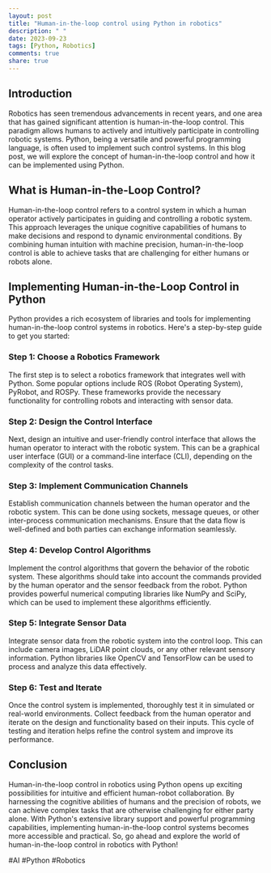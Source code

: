 ```yaml
---
layout: post
title: "Human-in-the-loop control using Python in robotics"
description: " "
date: 2023-09-23
tags: [Python, Robotics]
comments: true
share: true
---
```


## Introduction

Robotics has seen tremendous advancements in recent years, and one area that has gained significant attention is human-in-the-loop control. This paradigm allows humans to actively and intuitively participate in controlling robotic systems. Python, being a versatile and powerful programming language, is often used to implement such control systems. In this blog post, we will explore the concept of human-in-the-loop control and how it can be implemented using Python.

## What is Human-in-the-Loop Control?

Human-in-the-loop control refers to a control system in which a human operator actively participates in guiding and controlling a robotic system. This approach leverages the unique cognitive capabilities of humans to make decisions and respond to dynamic environmental conditions. By combining human intuition with machine precision, human-in-the-loop control is able to achieve tasks that are challenging for either humans or robots alone.

## Implementing Human-in-the-Loop Control in Python

Python provides a rich ecosystem of libraries and tools for implementing human-in-the-loop control systems in robotics. Here's a step-by-step guide to get you started:

### Step 1: Choose a Robotics Framework

The first step is to select a robotics framework that integrates well with Python. Some popular options include ROS (Robot Operating System), PyRobot, and ROSPy. These frameworks provide the necessary functionality for controlling robots and interacting with sensor data.

### Step 2: Design the Control Interface

Next, design an intuitive and user-friendly control interface that allows the human operator to interact with the robotic system. This can be a graphical user interface (GUI) or a command-line interface (CLI), depending on the complexity of the control tasks.

### Step 3: Implement Communication Channels

Establish communication channels between the human operator and the robotic system. This can be done using sockets, message queues, or other inter-process communication mechanisms. Ensure that the data flow is well-defined and both parties can exchange information seamlessly.

### Step 4: Develop Control Algorithms

Implement the control algorithms that govern the behavior of the robotic system. These algorithms should take into account the commands provided by the human operator and the sensor feedback from the robot. Python provides powerful numerical computing libraries like NumPy and SciPy, which can be used to implement these algorithms efficiently.

### Step 5: Integrate Sensor Data

Integrate sensor data from the robotic system into the control loop. This can include camera images, LiDAR point clouds, or any other relevant sensory information. Python libraries like OpenCV and TensorFlow can be used to process and analyze this data effectively.

### Step 6: Test and Iterate

Once the control system is implemented, thoroughly test it in simulated or real-world environments. Collect feedback from the human operator and iterate on the design and functionality based on their inputs. This cycle of testing and iteration helps refine the control system and improve its performance.

## Conclusion

Human-in-the-loop control in robotics using Python opens up exciting possibilities for intuitive and efficient human-robot collaboration. By harnessing the cognitive abilities of humans and the precision of robots, we can achieve complex tasks that are otherwise challenging for either party alone. With Python's extensive library support and powerful programming capabilities, implementing human-in-the-loop control systems becomes more accessible and practical. So, go ahead and explore the world of human-in-the-loop control in robotics with Python!

#AI #Python #Robotics